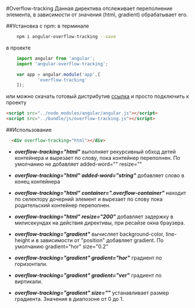#Overflow-tracking
Данная директива отслеживает переполнение элемента, в зависимости от значения (html, gradient)
обрабатывает его.

##Установка с npm:
в терминале
```sh
	npm i angular-overflow-tracking --save
```  
в проекте 
```javascript
	import angular from 'angular';
	import 'angular-overflow-tracking';

	var app = angular.module('app',[
    		'overflow-tracking'
	]);
```
или можно скачать готовый дистрибутив [ссылка](http://bashinsky.pro/sources/angular-overflow-tracking/bundle/js/overflow-tracking.js)
и просто подключить к проекту
```html
<script src="../node_modules/angular/angular.js"></script>
<script src="../bundle/js/overflow-tracking.js"></script>
```
##Использование
```html
  <div overflow-tracking="html"></div>
```
- ***overflow-tracking="html"*** выполняет рекурсивный обход
детей контейнера и вырезает по слову, пока контейнер переполнен. По умолчанию не добавляет added-word="" resize=""

- ***overflow-tracking="html" added-word="string"***
добавляет слово в конец контейнера

- ***overflow-tracking="html" container=".overflow-container"*** находит по 
селектору дочерний элемент и вырезает по слову пока родительский контейнер переполнен.

- ***overflow-tracking="html" resize="200"*** добавляет задержку в милисекундах
на действия директивы, при ресайзе окна браузера.

- ***overflow-tracking="gradient"*** вычисляет background-color, line-height
и в зависимости от "position" добавляет gradient. По умолчанию gradient="hor" size="0.2"

- ***overflow-tracking="gradient" gradient="hor"*** градиент по горизонтали.

- ***overflow-tracking="gradient" gradient="ver"*** градиент по виртикали.

- ***overflow-tracking="gradient" size=""*** устанавливает размер градиента.
Значения в диапозоне от 0 до 1.

